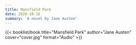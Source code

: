 ```yaml
---
title: Mansfield Park
date: 2020-10-16
summary: 'A novel by Jane Austen'
---
```


{{< booklist/book
title="Mansfield Park"
author="Jane Austen"
cover="cover.jpg"
format="Audio" >}}
